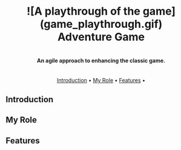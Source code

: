 <h1 align="center">
  <br>
  ![A playthrough of the game](game_playthrough.gif)
  <br>
  Adventure Game
  <br>
</h1>

<h4 align="center"> <br>An agile approach to enhancing the classic game.</h4>

<p align="center">
  <br>
  <a href="#introduction">Introduction</a> •
  <a href="#myrole">My Role</a> •
  <a href="#inspiration">Features</a> •
</p>

## Introduction



## My Role


## Features



